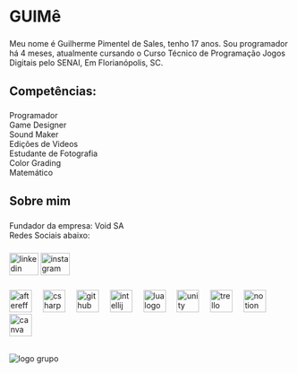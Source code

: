<h1 align="left">GUIMê</h1>

###

<p align="left">Meu nome é Guilherme Pimentel de Sales, tenho 17 anos. Sou programador há 4 meses, atualmente cursando o Curso Técnico de Programação Jogos Digitais pelo SENAI, Em Florianópolis, SC.</p>

###

<h2 align="left">Competências:</h2>

###

<p align="left">Programador<br>Game Designer<br>Sound Maker<br>Edições de Videos<br>Estudante de Fotografia<br>Color Grading<br>Matemático</p>

###

<h2 align="left">Sobre mim</h2>

###

<div align="left">
</div>

###

<p align="left">Fundador da empresa: Void SA<br>Redes Sociais abaixo:</p>

###

<div align="left">
  <img src="https://raw.githubusercontent.com/maurodesouza/profile-readme-generator/master/src/assets/icons/social/linkedin/default.svg" width="52" height="40" alt="linkedin logo"  />
  <img src="https://raw.githubusercontent.com/maurodesouza/profile-readme-generator/master/src/assets/icons/social/instagram/default.svg" width="52" height="40" alt="instagram logo"  />
</div>

###

<div align="left">
  <img src="https://cdn.jsdelivr.net/gh/devicons/devicon/icons/aftereffects/aftereffects-original.svg" height="40" alt="aftereffects logo"  />
  <img width="12" />
  <img src="https://cdn.jsdelivr.net/gh/devicons/devicon/icons/csharp/csharp-original.svg" height="40" alt="csharp logo"  />
  <img width="12" />
  <img src="https://cdn.jsdelivr.net/gh/devicons/devicon/icons/github/github-original.svg" height="40" alt="github logo"  />
  <img width="12" />
  <img src="https://cdn.jsdelivr.net/gh/devicons/devicon/icons/intellij/intellij-original.svg" height="40" alt="intellij logo"  />
  <img width="12" />
  <img src="https://cdn.jsdelivr.net/gh/devicons/devicon/icons/lua/lua-original.svg" height="40" alt="lua logo"  />
  <img width="12" />
  <img src="https://cdn.jsdelivr.net/gh/devicons/devicon/icons/unity/unity-original.svg" height="40" alt="unity logo"  />
  <img width="12" />
  <img src="https://cdn.jsdelivr.net/gh/devicons/devicon/icons/trello/trello-plain.svg" height="40" alt="trello logo"  />
  <img width="12" />
  <img src="https://cdn.jsdelivr.net/gh/devicons/devicon/icons/notion/notion-original.svg" height="40" alt="notion logo"  />
  <img width="12" />
  <img src="https://cdn.jsdelivr.net/gh/devicons/devicon/icons/canva/canva-original.svg" height="40" alt="canva logo"  />
</div>
<br>

  ![logo grupo](https://github.com/user-attachments/assets/10ed6d22-ce77-43f7-9889-ab613ab9b9fa)
  
###
